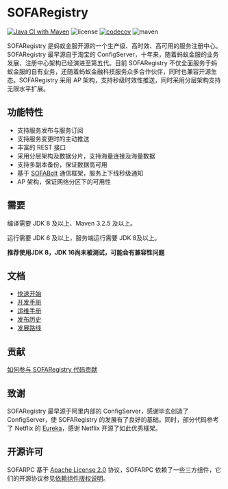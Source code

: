 # SOFARegistry

[![Java CI with Maven](https://github.com/sofastack/sofa-registry/actions/workflows/unit-test.yml/badge.svg)](https://github.com/sofastack/sofa-registry/actions/workflows/unit-test.yml)
![license](https://img.shields.io/badge/license-Apache--2.0-green.svg)
[![codecov](https://codecov.io/gh/sofastack/sofa-registry/branch/master/graph/badge.svg?token=K6x7h4Uxkn)](https://codecov.io/gh/sofastack/sofa-registry)
![maven](https://img.shields.io/github/release/sofastack/sofa-registry.svg)

SOFARegistry 是蚂蚁金服开源的一个生产级、高时效、高可用的服务注册中心。SOFARegistry 最早源自于淘宝的 ConfigServer，十年来，随着蚂蚁金服的业务发展，注册中心架构已经演进至第五代。目前 SOFARegistry 不仅全面服务于蚂蚁金服的自有业务，还随着蚂蚁金融科技服务众多合作伙伴，同时也兼容开源生态。SOFARegistry 采用 AP 架构，支持秒级时效性推送，同时采用分层架构支持无限水平扩展。

## 功能特性 

- 支持服务发布与服务订阅
- 支持服务变更时的主动推送
- 丰富的 REST 接口
- 采用分层架构及数据分片，支持海量连接及海量数据
- 支持多副本备份，保证数据高可用
- 基于 [SOFABolt](https://github.com/alipay/sofa-bolt) 通信框架，服务上下线秒级通知
- AP 架构，保证网络分区下的可用性


## 需要

编译需要 JDK 8 及以上、Maven 3.2.5 及以上。

运行需要 JDK 6 及以上，服务端运行需要 JDK 8及以上。

**推荐使用JDK 8，JDK 16尚未被测试，可能会有兼容性问题**

## 文档

- [快速开始](https://www.sofastack.tech/sofa-registry/docs/Server-QuickStart)
- [开发手册](https://www.sofastack.tech/sofa-registry/docs/JAVA-SDK) 
- [运维手册](https://www.sofastack.tech/sofa-registry/docs/Deployment) 
- [发布历史](https://www.sofastack.tech/sofa-registry/docs/ReleaseNotes) 
- [发展路线](https://www.sofastack.tech/sofa-registry/docs/RoadMap) 


## 贡献

[如何参与 SOFARegistry 代码贡献](https://www.sofastack.tech/sofa-registry/docs/Contributing) 


## 致谢

SOFARegistry 最早源于阿里内部的 ConfigServer，感谢毕玄创造了 ConfigServer，使 SOFARegistry 的发展有了良好的基础。同时，部分代码参考了 Netflix 的 [Eureka](https://github.com/Netflix/eureka)，感谢 Netflix 开源了如此优秀框架。

## 开源许可

SOFARPC 基于 [Apache License 2.0](https://github.com/alipay/sofa-rpc/blob/master/LICENSE) 协议，SOFARPC 依赖了一些三方组件，它们的开源协议参见[依赖组件版权说明](http://www.sofastack.tech/sofa-rpc/docs/NOTICE)。
